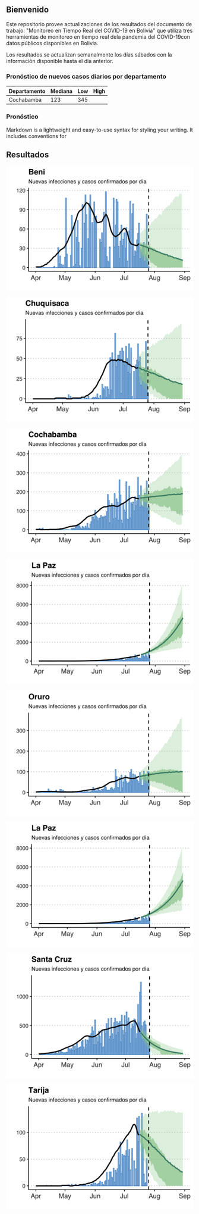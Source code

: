 ## Bienvenido

Este repositorio provee actualizaciones de los resultados del documento de trabajo: "Monitoreo en Tiempo Real del COVID-19 en Bolivia" que utiliza tres herramientas de monitoreo en tiempo real dela  pandemia  del  COVID-19con  datos  públicos  disponibles  en  Bolivia.

Los resultados se actualizan semanalmente los días sábados con la información disponible hasta el dia anterior.

### Pronóstico de nuevos casos diarios por departamento

Departamento| Mediana | Low      | High
------------|---------|----------|---------
Cochabamba  | 123     | 345      |

### Pronóstico

Markdown is a lightweight and easy-to-use syntax for styling your writing. It includes conventions for

## Resultados
![Beni](casesf/Benicasef.png)

![Chuquisaca](casesf/Chuquisacacasef.png)

![Cochabamba](casesf/Cochabambacasef.png)

![La Paz](casesf/LaPazcasef.png)

![Oruro](casesf/Orurocasef.png)

![Potosi](casesf/LaPazcasef.png)

![Santa Cruz](casesf/SantaCruzcasef.png)

![Tarija](casesf/Tarijacasef.png)
